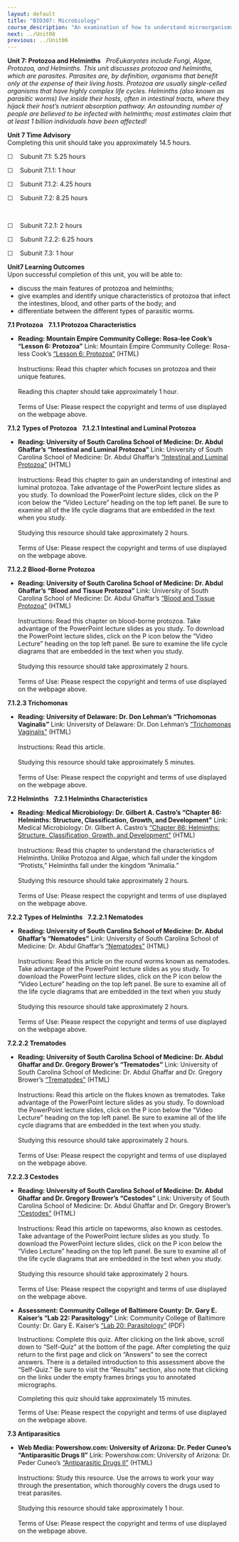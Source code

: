 ```yaml
---
layout: default
title: "BIO307: Microbiology"
course_description: "An examination of how to understand microorganisms, including their taxonomy and identification, chemistry and metabolism, growth, reproduction, and genetic characteristics. Particular emphasis on the common organisms that cause human disease, including bacteria, fungi, protozoa and helminthes, and viruses."
next: ../Unit08
previous: ../Unit06
---
```

**Unit 7: Protozoa and Helminths** <span id="7"></span> 
*ProEukaryotes include Fungi, Algae, Protozoa, and Helminths. This unit
discusses protozoa and helminths, which are parasites. Parasites are, by
definition, organisms that benefit only at the expense of their living
hosts. Protozoa are usually single-celled organisms that have highly
complex life cycles. Helminths (also known as parasitic worms) live
inside their hosts, often in intestinal tracts, where they hijack their
host’s nutrient absorption pathway. An astounding number of people are
believed to be infected with helminths; most estimates claim that at
least 1 billion individuals have been affected!*

**Unit 7 Time Advisory**  
Completing this unit should take you approximately 14.5 hours.  
  
 ☐    Subunit 7.1: 5.25 hours

  
 ☐    Subunit 7.1.1: 1 hour

  
 ☐    Subunit 7.1.2: 4.25 hours

  
 ☐    Subunit 7.2: 8.25 hours

 

☐    Subunit 7.2.1: 2 hours

  
 ☐    Subunit 7.2.2: 6.25 hours

  
 ☐    Subunit 7.3: 1 hour

**Unit7 Learning Outcomes**  
Upon successful completion of this unit, you will be able to:
-   discuss the main features of protozoa and helminths;
-   give examples and identify unique characteristics of protozoa that
    infect the intestines, blood, and other parts of the body; and
-   differentiate between the different types of parasitic worms. 

**7.1 Protozoa** <span id="7.1"></span> 
**7.1.1 Protozoa Characteristics** <span id="7.1.1"></span> 
-   **Reading: Mountain Empire Community College: Rosa-lee Cook’s
    “Lesson 6: Protozoa”**
    Link: Mountain Empire Community College: Rosa-less Cook’s [“Lesson
    6: Protozoa”](http://water.me.vccs.edu/courses/ENV108/lesson6_2.htm)
    (HTML)  
        
     Instructions: Read this chapter which focuses on protozoa and their
    unique features.   
        
     Reading this chapter should take approximately 1 hour.  
        
     Terms of Use: Please respect the copyright and terms of use
    displayed on the webpage above.

**7.1.2 Types of Protozoa** <span id="7.1.2"></span> 
**7.1.2.1 Intestinal and Luminal Protozoa** <span id="7.1.2.1"></span> 
-   **Reading: University of South Carolina School of Medicine: Dr.
    Abdul Ghaffar’s “Intestinal and Luminal Protozoa”**
    Link: University of South Carolina School of Medicine: Dr. Abdul
    Ghaffar’s [“Intestinal and Luminal
    Protozoa”](http://www.microbiologybook.org/parasitology/intest-protozoa.htm)
    (HTML)  
        
     Instructions: Read this chapter to gain an understanding of
    intestinal and luminal protozoa. Take advantage of the PowerPoint
    lecture slides as you study. To download the PowerPoint lecture
    slides, click on the P icon below the “Video Lecture” heading on the
    top left panel. Be sure to examine all of the life cycle diagrams
    that are embedded in the text when you study.  
        
     Studying this resource should take approximately 2 hours.  
        
     Terms of Use: Please respect the copyright and terms of use
    displayed on the webpage above.

**7.1.2.2 Blood-Borne Protozoa** <span id="7.1.2.2"></span> 
-   **Reading: University of South Carolina School of Medicine: Dr.
    Abdul Ghaffar’s “Blood and Tissue Protozoa”**
    Link: University of South Carolina School of Medicine: Dr. Abdul
    Ghaffar’s [“Blood and Tissue
    Protozoa”](http://www.microbiologybook.org/parasitology/blood-proto.htm)
    (HTML)  
        
     Instructions: Read this chapter on blood-borne protozoa. Take
    advantage of the PowerPoint lecture slides as you study. To download
    the PowerPoint lecture slides, click on the P icon below the “Video
    Lecture” heading on the top left panel. Be sure to examine the life
    cycle diagrams that are embedded in the text when you study.  
        
     Studying this resource should take approximately 2 hours.  
        
     Terms of Use: Please respect the copyright and terms of use
    displayed on the webpage above.

**7.1.2.3 Trichomonas** <span id="7.1.2.3"></span> 
-   **Reading: University of Delaware: Dr. Don Lehman’s “Trichomonas
    Vaginalis”**
    Link: University of Delaware: Dr. Don Lehman’s [“Trichomonas
    Vaginalis”](http://www.udel.edu/medtech/dlehman/medt372/T-vag.html)
    (HTML)  
        
     Instructions: Read this article.  
        
     Studying this resource should take approximately 5 minutes.  
        
     Terms of Use: Please respect the copyright and terms of use
    displayed on the webpage above.

**7.2 Helminths** <span id="7.2"></span> 
**7.2.1 Helminths Characteristics** <span id="7.2.1"></span> 
-   **Reading: Medical Microbiology: Dr. Gilbert A. Castro’s “Chapter
    86: Helminths: Structure, Classification, Growth, and Development”**
    Link: Medical Microbiology: Dr. Gilbert A. Castro’s [“Chapter 86:
    Helminths: Structure, Classification, Growth, and
    Development”](http://www.ncbi.nlm.nih.gov/books/NBK8282/) (HTML)  
        
     Instructions: Read this chapter to understand the characteristics
    of Helminths. Unlike Protozoa and Algae, which fall under the
    kingdom “Protists,” Helminths fall under the kingdom “Animalia.”  
        
     Studying this resource should take approximately 2 hours.  
        
     Terms of Use: Please respect the copyright and terms of use
    displayed on the webpage above.

**7.2.2 Types of Helminths** <span id="7.2.2"></span> 
**7.2.2.1 Nematodes** <span id="7.2.2.1"></span> 
-   **Reading: University of South Carolina School of Medicine: Dr.
    Abdul Ghaffar’s “Nematodes”**
    Link: University of South Carolina School of Medicine: Dr. Abdul
    Ghaffar’s
    [“Nematodes”](http://www.microbiologybook.org/parasitology/nematodes.htm)
    (HTML)  
        
     Instructions: Read this article on the round worms known as
    nematodes. Take advantage of the PowerPoint lecture slides as you
    study. To download the PowerPoint lecture slides, click on the P
    icon below the “Video Lecture” heading on the top left panel. Be
    sure to examine all of the life cycle diagrams that are embedded in
    the text when you study  
        
     Studying this resource should take approximately 2 hours.  
        
     Terms of Use: Please respect the copyright and terms of use
    displayed on the webpage above.

**7.2.2.2 Trematodes** <span id="7.2.2.2"></span> 
-   **Reading: University of South Carolina School of Medicine: Dr.
    Abdul Ghaffar and Dr. Gregory Brower’s “Trematodes”**
    Link: University of South Carolina School of Medicine: Dr. Abdul
    Ghaffar and Dr. Gregory Brower’s
    [“Trematodes”](http://www.microbiologybook.org/parasitology/trematodes.htm)
    (HTML)  
        
     Instructions: Read this article on the flukes known as trematodes.
    Take advantage of the PowerPoint lecture slides as you study. To
    download the PowerPoint lecture slides, click on the P icon below
    the “Video Lecture” heading on the top left panel. Be sure to
    examine all of the life cycle diagrams that are embedded in the text
    when you study.  
        
     Studying this resource should take approximately 2 hours.  
        
     Terms of Use: Please respect the copyright and terms of use
    displayed on the webpage above.

**7.2.2.3 Cestodes** <span id="7.2.2.3"></span> 
-   **Reading: University of South Carolina School of Medicine: Dr.
    Abdul Ghaffar and Dr. Gregory Brower’s “Cestodes”**
    Link: University of South Carolina School of Medicine: Dr. Abdul
    Ghaffar and Dr. Gregory Brower’s
    [“Cestodes”](http://www.microbiologybook.org/parasitology/cestodes.htm)
    (HTML)  
        
     Instructions: Read this article on tapeworms, also known as
    cestodes. Take advantage of the PowerPoint lecture slides as you
    study. To download the PowerPoint lecture slides, click on the P
    icon below the “Video Lecture” heading on the top left panel. Be
    sure to examine all of the life cycle diagrams that are embedded in
    the text when you study.  
        
     Studying this resource should take approximately 2 hours.  
        
     Terms of Use: Please respect the copyright and terms of use
    displayed on the webpage above.

-   **Assessment: Community College of Baltimore County: Dr. Gary E.
    Kaiser’s “Lab 22: Parasitology”**
    Link: Community College of Baltimore County: Dr. Gary E. Kaiser’s
    [“Lab 20:
    Parasitology”](http://faculty.ccbcmd.edu/courses/bio141/labmanua/lab20/lab20.html#quiz)
    (PDF)  
      
     Instructions: Complete this quiz. After clicking on the link above,
    scroll down to “Self-Quiz” at the bottom of the page. After
    completing the quiz return to the first page and click on “Answers”
    to see the correct answers. There is a detailed introduction to this
    assessment above the “Self-Quiz.” Be sure to visit the “Results”
    section, also note that clicking on the links under the empty frames
    brings you to annotated micrographs.  
      
     Completing this quiz should take approximately 15 minutes.  
      
     Terms of Use: Please respect the copyright and terms of use
    displayed on the webpage above.

**7.3 Antiparasitics** <span id="7.3"></span> 
-   **Web Media: Powershow.com: University of Arizona: Dr. Peder Cuneo’s
    “Antiparasitic Drugs II”**
    Link: Powershow.com: University of Arizona: Dr. Peder Cuneo’s
    [“Antiparasitic Drugs
    II”](http://www.powershow.com/view/2df79-YTFhZ/Antiparasitic_Drugs_II_flash_ppt_presentation)
    (HTML)  
        
     Instructions: Study this resource. Use the arrows to work your way
    through the presentation, which thoroughly covers the drugs used to
    treat parasites.  
        
     Studying this resource should take approximately 1 hour.  
        
     Terms of Use: Please respect the copyright and terms of use
    displayed on the webpage above.



